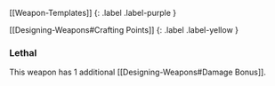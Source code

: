 
[[Weapon-Templates]]
{: .label .label-purple }

[[Designing-Weapons#Crafting Points]]
{: .label .label-yellow }

### Lethal
This weapon has 1 additional [[Designing-Weapons#Damage Bonus]].